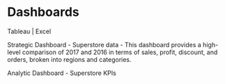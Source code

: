 # Dashboards
Tableau | Excel

Strategic Dashboard - Superstore data - This dashboard provides a high-level comparison of 2017 and 2016 in terms of sales, profit, discount, and orders, broken into regions and categories.

Analytic Dashboard - Superstore KPIs
